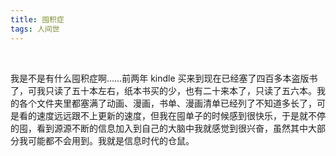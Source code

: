 ```yaml
---
title: 囤积症
tags: 人间世
---
```


<br/>

我是不是有什么囤积症啊……前两年 kindle 买来到现在已经塞了四百多本盗版书了，可我只读了五十本左右，纸本书买的少，也有二十来本了，只读了五六本。我的各个文件夹里都塞满了动画、漫画，书单、漫画清单已经列了不知道多长了，可是看的速度远远跟不上更新的速度，但我在囤单子的时候感到很快乐，于是就不停的囤，看到源源不断的信息加入到自己的大脑中我就感觉到很兴奋，虽然其中大部分我可能都不会用到。我就是信息时代的仓鼠。